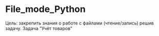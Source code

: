 # File_mode_Python
Цель: закрепить знания о работе с файлами (чтение/запись) решив задачу.  Задача "Учёт товаров"
